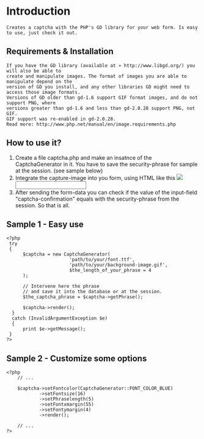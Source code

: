 Introduction
============

    Creates a captcha with the PHP's GD library for your web form. Is easy to use, just check it out.

Requirements & Installation
---------------------------

    If you have the GD library (available at » http://www.libgd.org/) you will also be able to
    create and manipulate images. The format of images you are able to manipulate depend on the
    version of GD you install, and any other libraries GD might need to access those image formats.
    Versions of GD older than gd-1.6 support GIF format images, and do not support PNG, where
    versions greater than gd-1.6 and less than gd-2.0.28 support PNG, not GIF.
    GIF support was re-enabled in gd-2.0.28.
    Read more: http://www.php.net/manual/en/image.requirements.php


How to use it?
--------------
1. Create a file captcha.php and make an insatnce of the CaptchaGenerator in it. You have to save the security-phrase for sample at the session. (see sample below) 
2. Integrate the capture-image into you form, using HTML like this <img src="captcha.php" border="0" /> <input  type="text" name="captcha-confirmation" value="" />
3. After sending the form-data you can check if the value of the input-field "captcha-confirmation" equals with the security-phrase from the session. So that is all.


Sample 1 - Easy use
----------------------------------------------------------

    <?php
     try
     {
          $captcha = new CaptchaGenerator(
                           'path/to/your/font.ttf',
                           'path/to/your/background-image.gif',
                           $the_length_of_your_phrase = 4
          );

          // Intervene here the phrase
          // and save it into the database or at the session.
          $the_captcha_phrase = $captcha->getPhrase();

          $captcha->render();
      }
      catch (InvalidArgumentException $e)
      {
          print $e->getMessage();
     }
    ?>


Sample 2 - Customize some options
----------------------------------------------------------

    <?php
        // ...

        $captcha->setFontcolor(CaptchaGenerator::FONT_COLOR_BLUE)
                ->setFontsize(16)
                ->setPhraselength(5)
                ->setFontxmargin(55)
                ->setFontymargin(4)
                ->render();

        // ...
    ?>
